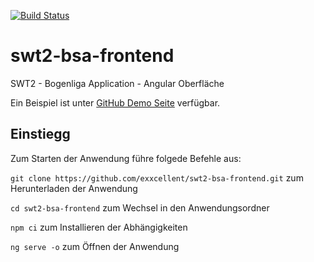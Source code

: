 [![Build Status](https://travis-ci.org/exxcellent/swt2-bsa-frontend.svg?branch=master)](https://travis-ci.org/exxcellent/swt2-bsa-frontend)

# swt2-bsa-frontend
SWT2 - Bogenliga Application - Angular Oberfläche

Ein Beispiel ist unter [GitHub Demo Seite](https://exxcellent.github.io/swt2-bsa-frontend/) verfügbar.

## Einstiegg

Zum Starten der Anwendung führe folgede Befehle aus:

`git clone https://github.com/exxcellent/swt2-bsa-frontend.git` zum Herunterladen der Anwendung

`cd swt2-bsa-frontend` zum Wechsel in den Anwendungsordner

`npm ci` zum Installieren der Abhängigkeiten

`ng serve -o` zum Öffnen der Anwendung

